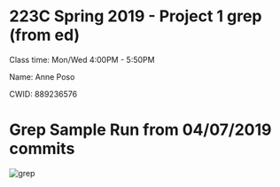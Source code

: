# 223C Spring 2019 - Project 1 grep (from ed)

Class time: Mon/Wed 4:00PM - 5:50PM

Name: Anne Poso

CWID: 889236576

# Grep Sample Run from 04/07/2019 commits

![grep](https://user-images.githubusercontent.com/43505612/57343825-c1142000-70f9-11e9-8f4d-2b3c5bf24854.png)
